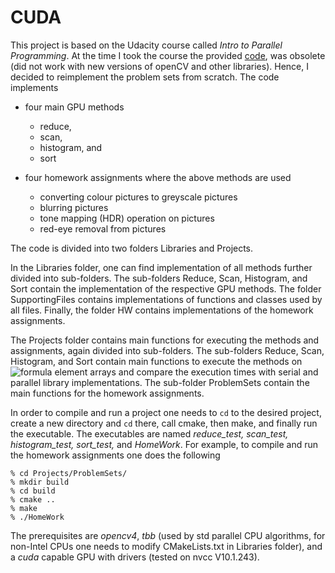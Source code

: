 # CUDA

This project is based on the Udacity course called *Intro to Parallel Programming*. At the time I took the course the provided [code](https://github.com/udacity/cs344), was obsolete (did not work with new versions of openCV and other libraries). Hence, I decided to reimplement the problem sets from scratch. The code implements
 * four main GPU methods
   * reduce,
   * scan,
   * histogram, and
   * sort

 * four homework assignments where the above methods are used
   * converting colour pictures to greyscale pictures
   * blurring pictures
   * tone mapping (HDR) operation on pictures
   * red-eye removal from pictures

The code is divided into two folders Libraries and Projects.

In the Libraries folder, one can find implementation of all methods further divided into sub-folders. The sub-folders Reduce, Scan, Histogram, and Sort contain the implementation of the respective GPU methods. The folder SupportingFiles contains implementations of functions and classes used by all files. Finally, the folder HW contains implementations of the homework assignments.

The Projects folder contains main functions for executing the methods and assignments, again divided into sub-folders. The sub-folders Reduce, Scan, Histogram, and Sort contain main functions to execute the methods on ![formula](https://render.githubusercontent.com/render/math?math=2^27) element arrays and compare the execution times with serial and parallel library implementations. The sub-folder ProblemSets contain the main functions for the homework assignments.

In order to compile and run a project one needs to `cd` to the desired project, create a new directory and `cd` there, call cmake, then make, and finally run the executable. The executables are named *reduce_test, scan_test, histogram_test, sort_test,* and *HomeWork*. For example, to compile and run the homework assignments one does the following
```terminal
% cd Projects/ProblemSets/
% mkdir build
% cd build
% cmake ..
% make
% ./HomeWork
```
The prerequisites are *opencv4*, *tbb* (used by std parallel CPU algorithms, for non-Intel CPUs one needs to modify CMakeLists.txt in Libraries folder), and a *cuda* capable GPU with drivers (tested on nvcc V10.1.243).
